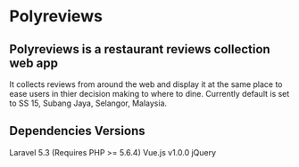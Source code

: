 # Polyreviews

## Polyreviews is a restaurant reviews collection web app
It collects reviews from around the web and display it at the same place to ease users in thier decision making to where to dine. Currently default is set to SS 15, Subang Jaya, Selangor, Malaysia.

## Dependencies Versions
Laravel 5.3 (Requires PHP >= 5.6.4)
Vue.js v1.0.0
jQuery 
